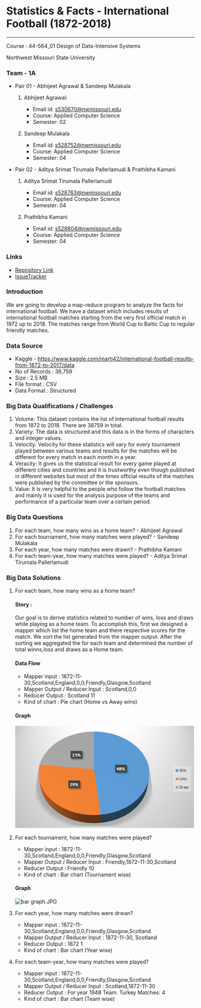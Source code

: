 # Statistics & Facts - International Football (1872-2018)

---
Course : 44-564_01	Design of Data-Intensive Systems

Northwest Missouri State University

### Team - 1A

* Pair 01 - Abhijeet Agrawal & Sandeep Mulakala
    1. Abhijeet Agrawal:
        * Email id: s530670@nwmissouri.edu
        * Course: Applied Computer Science
        * Semester: 02

    2. Sandeep Mulakala
        * Email id: s528752@nwmissouri.edu
        * Course: Applied Computer Science
        * Semester: 04

* Pair 02 - Aditya Srimat Tirumala Pallerlamudi & Prathibha Kamani
    1. Aditya Srimat Tirumala Pallerlamudi
        * Email id: s528763@nwmissouri.edu
        * Course: Applied Computer Science
        * Semester: 04

    2. Prathibha Kamani
        * Email id: s528804@nwmissouri.edu
        * Course: Applied Computer Science
        * Semester: 04

### Links

* [Repository Link](https://bitbucket.org/s530670/dis_mr_international_football/overview)
* [IssueTracker](https://bitbucket.org/s530670/dis_mr_international_football/issues)

### Introduction

We are going to develop a map-reduce program to analyze the facts for international football. We have a dataset which includes results of international football matches starting from the very first official match in 1972 up to 2018. The matches range from World Cup to Baltic Cup to regular friendly matches. 

### Data Source

* Kaggle - https://www.kaggle.com/martj42/international-football-results-from-1872-to-2017/data
* No of Records : 38,759
* Size : 2.5 MB
* File format : CSV
* Data Format : Structured

### Big Data Qualifications / Challenges
1. Volume: This dataset contains the list of International football results from 1872 to 2018. There are 38759 in total.
2. Variety: The data is structured and this data is in the forms of characters and integer values.
3. Velocity: Velocity for these statistics will vary for every tournament played between various teams and results for the matches will be different for every match in each month in a year.
4. Veracity: It gives us the statistical result for every game played at different cities and countries and it is trustworthy even though published in different websites but most of the times official results of the matches were published by the committee or the sponsors.
5. Value: It is very helpful to the people who follow the football matches and mainly it is used for the analysis purpose of the teams and performance of a particular team over a certain period.

### Big Data Questions

1. For each team, how many wins as a home team? - Abhijeet Agrawal
2. For each tournament, how many matches were played? - Sandeep Mulakala
3. For each year, how many matches were drawn? - Prathibha Kamani
4. For each team-year, how many matches were played? - Aditya Srimat Tirumala Pallerlamudi


### Big Data Solutions
1. For each team, how many wins as a home team?

    #### Story : 
    Our goal is to derive statistics related to number of wins, loss and draws while playing as a home team. To accomplish this, first we designed a mapper which list the home team and there respective scores for the match. We sort the list generated from the mapper output. After the sorting we aggregated the for each team and determined the number of total winns,loss and draws as a Home team.

    #### Data Flow
    * Mapper input : 1872-11-30,Scotland,England,0,0,Friendly,Glasgow,Scotland
    * Mapper Output / Reducer Input :   Scotland,0,0
    * Reducer Output : Scotland   11
    * Kind of chart : Pie chart (Home vs Away wins)

    #### Graph
    ![Q1 Output](Output/Q1.PNG)
    
2. For each tournament, how many matches were played?
    * Mapper input : 1872-11-30,Scotland,England,0,0,Friendly,Glasgow,Scotland
    * Mapper Output / Reducer Input :   Friendly,1872-11-30,Scotland
    * Reducer Output : Friendly   10
    * Kind of chart : Bar chart (Tournament wise)
    
    #### Graph
    ![bar graph.JPG](https://bitbucket.org/repo/Bgdp8dR/images/2646808427-bar%20graph.JPG)
    
3. For each year, how many matches were drwan?
    * Mapper input : 1872-11-30,Scotland,England,0,0,Friendly,Glasgow,Scotland
    * Mapper Output / Reducer Input :   1872-11-30, Scotland
    * Reducer Output : 1872   1
    * Kind of chart : Bar chart (Year wise)
4. For each team-year, how many matches were played?
    * Mapper input : 1872-11-30,Scotland,England,0,0,Friendly,Glasgow,Scotland
    * Mapper Output / Reducer Input :   Scotland,1872-11-30
    * Reducer Output : For year 1948 Team: Turkey Matches: 4
    * Kind of chart : Bar chart (Team wise)


